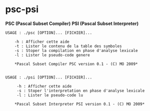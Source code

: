 psc-psi
=======

**PSC (Pascal Subset Compiler)**
**PSI (Pascal Subset Interpreter)**

```
USAGE : ./psc [OPTION]... [FICHIER]...

    -h : Afficher cette aide
    -t : Lister le contenu de la table des symboles
    -s : Stoper la compilation en phase d'analyse lexicale
    -l : Lister le pseudo-code genere

    *Pascal Subset Compiler PSC version 0.1 - (C) MO 2009*


USAGE : ./psi [OPTION]... [FICHIER]...

     -h : Afficher cette aide
     -s : Stoper l'interpretation en phase d'analyse lexicale
     -l : Lister le pseudo-code lu

    *Pascal Subset Interpreter PSI version 0.1 - (C) MO 2009*
```
